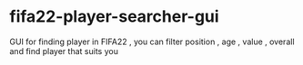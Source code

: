 # fifa22-player-searcher-gui
GUI for finding player in FIFA22 , you can filter position , age , value  , overall and find player that suits you
